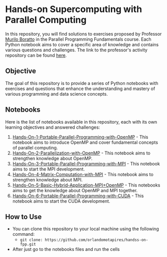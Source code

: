 # Hands-on Supercomputing with Parallel Computing

In this repository, you will find solutions to exercises proposed by Professor [Murilo Boratto](https://github.com/muriloboratto) in the Parallel Programming Fundamentals course. Each Python notebook aims to cover a specific area of knowledge and contains various questions and challenges. The link to the professor's activity repository can be found [here](https://github.com/muriloboratto/hands-on-supercomputing-with-parallel-computing).

## Objective

The goal of this repository is to provide a series of Python notebooks with exercises and questions that enhance the understanding and mastery of various programming and data science concepts.

## Notebooks

Here is the list of notebooks available in this repository, each with its own learning objectives and answered challenges:

1. [Hands-On-1-Portable-Parallel-Programming-with-OpenMP](./notebook_solutions/Hands-On-1-Portable-Parallel-Programming-with-OpenMP/Hands-On-1-Portable-Parallel-Programming-with-OpenMP.ipynb) - This notebook aims to introduce OpenMP and cover fundamental concepts of parallel computing.
2. [Hands-On-2-Parallelization-with-OpenMP](./notebook_solutions/Hands-On-2-Parallelization-with-OpenMP/Hands-On-2-Parallelization-with-OpenMP.ipynb) - This notebook aims to strengthen knowledge about OpenMP.
3. [Hands-On-3-Portable-Parallel-Programming-with-MPI](./notebook_solutions/Hands-On-3-Portable-Parallel-Programming-with-MPI/Hands-On-3-Portable-Parallel-Programming-with-MPI.ipynb) - This notebook aims to start the MPI development.
4. [Hands-On-4-Matrix-Computation-with-MPI](./notebook_solutions/Hands-On-4-Matrix-Computation-with-MPI/HandsOn-4-Matrix-Computation-with-MPI.ipynb) - This notebook aims to strengthen knowledge about MPI.
5. [Hands-On-5-Basic-Hybrid-Application-MPI+OpenMP](./notebook_solutions/Hands-On-5-Basic-Hybrid-Application-MPI+OpenMP/Hands-On-5-Basic-Hybrid-Application-MPI+OpenMP.ipynb) - This notebooks aims to get the knowledge about OpenMP and MPI together.
6. [Hands-On-6-Portable-Parallel-Programming-with-CUDA](./notebook_solutions/Hands-On-6-Portable-Parallel-Programming-with-CUDA/HandsOn-6-Portable-Parallel-Programming-with-CUDA.ipynb) - This notebook aims to start the CUDA development.

## How to Use

- You can clone this repository to your local machine using the following command:
  - `git clone: https://github.com/orlandomotapires/handss-on-fpp.git`
- After just go to the notebooks files and run the cells
